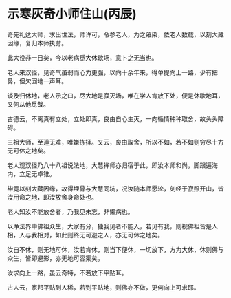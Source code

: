 # 示寒灰奇小师住山(丙辰)

奇先礼达大师，求出世法，师许可，令参老人，为之薙染，依老人数载，以刻大藏因缘，复归本师执劳。

此大役非一日矣，今以老病觅大休歇场，意卜之无当也。

老人来双径，见奇气虽弱而心力更强，以向十余年来，得单提向上一路，少有把鼻，但欠㘞地一声耳。

谈及归休地，老人示之曰，尽大地是寂灭场，唯在学人肯放下处，便是休歇地耳，又何从他觅哉。

古德云，不离真有立处，立处即真，良由自心生灭，一向循情种种取舍，故头头障碍。

三祖大师，至道无难，唯嫌拣择。又云，良由取舍，所以不如，若不如则穷尽十方无可休之地矣。

老人观双径乃八十八祖说法地，大慧禅师亦归宿于此，即汝本师和尚，脚跟遍海内，立足无卓锥。

毕竟以刻大藏因缘，故得埋骨与大慧同坑，况汝随本师愿轮，刻经于寂照开山，皆汝用命之地，即汝放舍身命处也。

老人知汝不能放舍者，乃我见未忘，非懒病也。

以净法界中佛祖众生，大家有分，独我见者不能入，若见有我，则视佛祖皆是人相，人与我相对，如此则终无可避之人，亦无可休之地矣。

汝自不休，则无地可休，汝若肯休，则当下便休，一切放下，方为大休，休则佛与众生，皆即避影，亦无地可容渠矣。

汝求向上一路，虽云奇特，不若放下平贴耳。

古人云，家邦平贴到人稀，若到平贴地，则佛亦不做，更何向上可求耶。